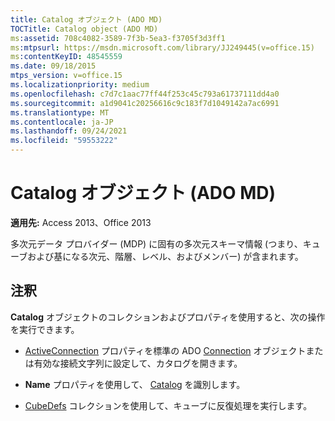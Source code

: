 ```yaml
---
title: Catalog オブジェクト (ADO MD)
TOCTitle: Catalog object (ADO MD)
ms:assetid: 708c4082-3589-7f3b-5ea3-f3705f3d3ff1
ms:mtpsurl: https://msdn.microsoft.com/library/JJ249445(v=office.15)
ms:contentKeyID: 48545559
ms.date: 09/18/2015
mtps_version: v=office.15
ms.localizationpriority: medium
ms.openlocfilehash: c7d7c1aac77ff44f253c45c793a61737111dd4a0
ms.sourcegitcommit: a1d9041c20256616c9c183f7d1049142a7ac6991
ms.translationtype: MT
ms.contentlocale: ja-JP
ms.lasthandoff: 09/24/2021
ms.locfileid: "59553222"
---
```

# <a name="catalog-object-ado-md"></a>Catalog オブジェクト (ADO MD)


**適用先:** Access 2013、Office 2013

多次元データ プロバイダー (MDP) に固有の多次元スキーマ情報 (つまり、キューブおよび基になる次元、階層、レベル、およびメンバー) が含まれます。

## <a name="remarks"></a>注釈

**Catalog** オブジェクトのコレクションおよびプロパティを使用すると、次の操作を実行できます。

- [ActiveConnection](activeconnection-property-ado-md.md) プロパティを標準の ADO [Connection](connection-object-ado.md) オブジェクトまたは有効な接続文字列に設定して、カタログを開きます。

- **Name** プロパティを使用して、 [Catalog](name-property-ado-md.md) を識別します。

- [CubeDefs](cubedefs-collection-ado-md.md) コレクションを使用して、キューブに反復処理を実行します。

